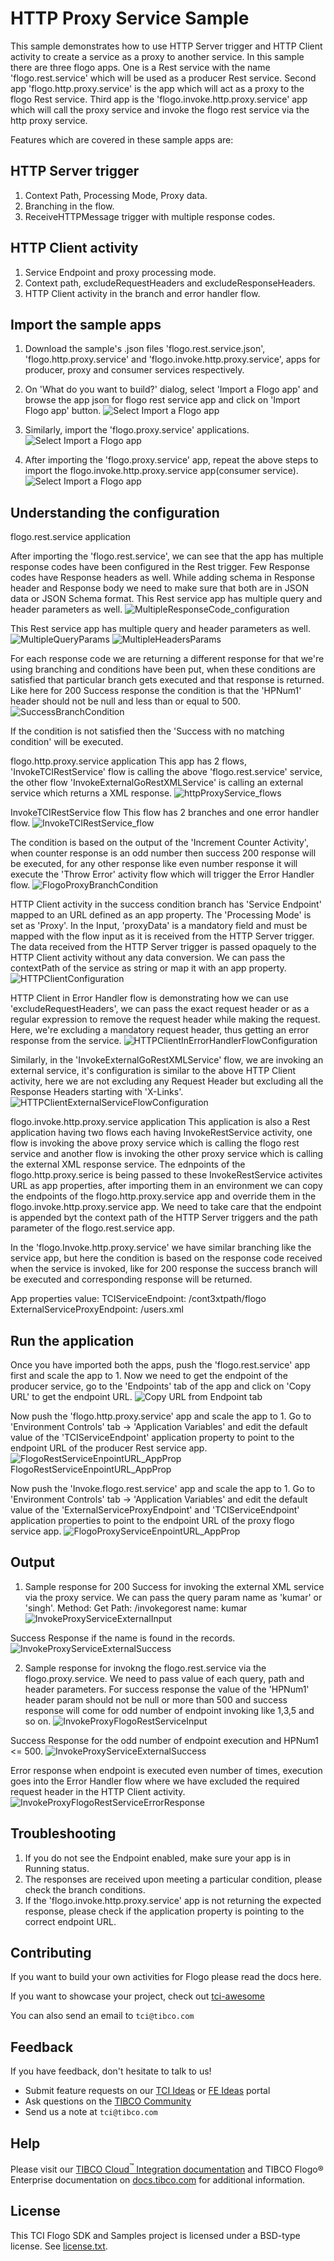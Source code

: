 # HTTP Proxy Service Sample


This sample demonstrates how to use HTTP Server trigger and HTTP Client activity to create a service as a proxy to another service. In this sample there are three flogo apps. One is a Rest service with the name 'flogo.rest.service' which will be used as a producer Rest service. Second app 'flogo.http.proxy.service' is the app which will act as a proxy to the flogo Rest service. Third app is the 'flogo.invoke.http.proxy.service' app which will call the proxy service and invoke the flogo rest service via the http proxy service.

Features which are covered in these sample apps are:
## HTTP Server trigger
1. Context Path, Processing Mode, Proxy data.
2. Branching in the flow.
3. ReceiveHTTPMessage trigger with multiple response codes.

## HTTP Client activity
1. Service Endpoint and proxy processing mode.
2. Context path, excludeRequestHeaders and excludeResponseHeaders.
3. HTTP Client activity in the branch and error handler flow. 

## Import the sample apps
 
1. Download the sample's .json files 'flogo.rest.service.json', 'flogo.http.proxy.service' and 'flogo.invoke.http.proxy.service', apps for producer, proxy and consumer services respectively.

2. On 'What do you want to build?' dialog, select 'Import a Flogo app' and browse the app json for flogo rest service app and click on 'Import Flogo app' button.
![Select Import a Flogo app](./import-screenshots/flogo.rest.service.png)

3. Similarly, import the 'flogo.proxy.service' applications. 
![Select Import a Flogo app](./import-screenshots/flogo.http.proxy.service.png)

4. After importing the 'flogo.proxy.service' app, repeat the above steps to import the flogo.invoke.http.proxy.service app(consumer service).
![Select Import a Flogo app](./import-screenshots/flogo.invoke.http.proxy.service.png)

## Understanding the configuration
flogo.rest.service application

After importing the 'flogo.rest.service', we can see that the app has multiple response codes have been configured in the Rest trigger. Few Response codes have Response headers as well. While adding schema in Response header and Response body we need to make sure that both are in JSON data or JSON Schema format. This Rest service app has multiple query and header parameters as well.
![MultipleResponseCode_configuration](./import-screenshots/MultipleResponseCode.png)

This Rest service app has multiple query and header parameters as well.
![MultipleQueryParams](./import-screenshots/QueryParameters.png)
![MultipleHeadersParams](./import-screenshots/HeadersParametersAndAppSchema.png)

For each response code we are returning a different response for that we're using branching and conditions have been put, when these conditions are satisfied that particular branch gets executed and that response is returned. Like here for 200 Success response the condition is that the 'HPNum1' header should not be null and less than or equal to 500.
![SuccessBranchCondition](./import-screenshots/SuccessBranchCondition.png)

If the condition is not satisfied then the 'Success with no matching condition' will be executed.

flogo.http.proxy.service application
This app has 2 flows, 'InvokeTCIRestService' flow is calling the above 'flogo.rest.service' service, the other flow 'InvokeExternalGoRestXMLService' is calling an external service which returns a XML 
response.
![httpProxyService_flows](./import-screenshots/flogo.http.proxy.service_flows.png)

InvokeTCIRestService flow
This flow has 2 branches and one error handler flow. 
![InvokeTCIRestService_flow](./import-screenshots/InvokeTCIRestService_flow.png)

The condition is based on the output of the 'Increment Counter Activity', when counter response is an odd number then success 200 response will be executed, for any other response like even number response it will execute the 'Throw Error' activity flow which will trigger the Error Handler flow.
![FlogoProxyBranchCondition](./import-screenshots/FlogoProxyBranchCondition.png)

HTTP Client activity in the success condition branch has 'Service Endpoint' mapped to an URL defined as an app property. The 'Processing Mode' is set as 'Proxy'. In the Input, 'proxyData' is a mandatory field and must be mapped with the flow input as it is received from the HTTP Server trigger. The data received from the HTTP Server trigger is passed opaquely to the HTTP Client activity without any data conversion. We can pass the contextPath of the service as string or map it with an app property.
![HTTPClientConfiguration](./import-screenshots/HTTPClientConfiguration.png)

HTTP Client in Error Handler flow is demonstrating how we can use 'excludeRequestHeaders', we can pass the exact request header or as a regular expression to remove the request header while making the request. Here, we're excluding a mandatory request header, thus getting an error response from the service. 
![HTTPClientInErrorHandlerFlowConfiguration](./import-screenshots/HTTPClientInErrorHandlerFlowConfiguration.png)

Similarly, in the 'InvokeExternalGoRestXMLService' flow, we are invoking an external service, it's configuration is similar to the above HTTP Client activity, here we are not excluding any Request Header but excluding all the Response Headers starting with 'X-Links'.
![HTTPClientExternalServiceFlowConfiguration](./import-screenshots/HTTPClientExternalServiceFlowConfiguration.png)


flogo.invoke.http.proxy.service application
This application is also a Rest application having two flows each having InvokeRestService activity, one flow is invoking the above proxy service which is calling the flogo rest service and another flow is invoking the other proxy service which is calling the external XML response service. The ednpoints of the flogo.http.proxy.serice is being passed to these InvokeRestService activites URL as app properties, after importing them in an environment we can copy the endpoints of the flogo.http.proxy.service app and override them in the flogo.invoke.http.proxy.service app. We need to take care that the endpoint is appended byt the context path of the HTTP Server triggers and the path parameter of the flogo.rest.service app.

In the 'flogo.Invoke.http.proxy.service' we have similar branching like the service app, but here the condition is based on the response code received when the service is invoked, like for 200 response the success branch will be executed and corresponding response will be returned.

App properties value:
TCIServiceEndpoint: <proxy service TCI endpoint>/cont3xtpath/flogo
ExternalServiceProxyEndpoint: <proxy service External endpoint>/users.xml	


## Run the application

Once you have imported both the apps, push the 'flogo.rest.service' app first and scale the app to 1. Now we need to get the endpoint of the producer service, go to the 'Endpoints' tab of the app and click on 'Copy URL' to get the endpoint URL.
![Copy URL from Endpoint tab](./import-screenshots/copyURL.png)

Now push the 'flogo.http.proxy.service' app and scale the app to 1. Go to 'Environment Controls' tab -> 'Application Variables' and edit the default value of the 'TCIServiceEndpoint' application property to point to the endpoint URL of the producer Rest service app.
![FlogoRestServiceEnpointURL_AppProp](./import-screenshots/FlogoRestServiceEnpointURL_AppProp.png)
FlogoRestServiceEnpointURL_AppProp

Now push the 'Invoke.flogo.rest.service' app and scale the app to 1. Go to 'Environment Controls' tab -> 'Application Variables' and edit the default value of the 'ExternalServiceProxyEndpoint' and 'TCIServiceEndpoint' application properties to point to the endpoint URL of the proxy flogo service app.
![FlogoProxyServiceEnpointURL_AppProp](./import-screenshots/FlogoProxyServiceEnpointURL_AppProp.png)


## Output

1. Sample response for 200 Success for invoking the external XML service via the proxy service. We can pass the query param name as 'kumar' or 'singh'.
Method: Get
Path: /invokegorest
name: kumar
![InvokeProxyServiceExternalInput](./import-screenshots/InvokeProxyServiceExternalInput.png)

Success Response if the name is found in the records.
![InvokeProxyServiceExternalSuccess](./import-screenshots/InvokeProxyServiceExternalSuccess.png)

2. Sample response for invokng the flogo.rest.service via the flogo.proxy.service. We need to pass value of each query, path and header parameters. For success response the value of the 'HPNum1' header param should not be null or more than 500 and success response will come for odd number of endpoint invoking like 1,3,5 and so on.
![InvokeProxyFlogoRestServiceInput](./import-screenshots/InvokeProxyFlogoRestServiceInput.png)

Success Response for the odd number of endpoint execution and HPNum1 <= 500.
![InvokeProxyServiceExternalSuccess](./import-screenshots/InvokeProxyServiceExternalSuccess.png)

Error response when endpoint is executed even number of times, execution goes into the Error Handler flow where we have excluded the required request header in the HTTP Client activity.
![InvokeProxyFlogoRestServiceErrorResponse](./import-screenshots/InvokeProxyFlogoRestServiceErrorResponse.png)



## Troubleshooting

1. If you do not see the Endpoint enabled, make sure your app is in Running status.
2. The responses are received upon meeting a particular condition, please check the branch conditions.
3. If the  'flogo.invoke.http.proxy.service' app is not returning the expected response, please check if the application property is pointing to the correct endpoint URL.

## Contributing

If you want to build your own activities for Flogo please read the docs here.

If you want to showcase your project, check out [tci-awesome](https://github.com/TIBCOSoftware/tci-awesome)

You can also send an email to `tci@tibco.com`

## Feedback
If you have feedback, don't hesitate to talk to us!

* Submit feature requests on our [TCI Ideas](https://ideas.tibco.com/?project=TCI) or [FE Ideas](https://ideas.tibco.com/?project=FE) portal
* Ask questions on the [TIBCO Community](https://community.tibco.com/answers/product/344006)
* Send us a note at `tci@tibco.com`

## Help

Please visit our [TIBCO Cloud<sup>&trade;</sup> Integration documentation](https://integration.cloud.tibco.com/docs/) and TIBCO Flogo® Enterprise documentation on [docs.tibco.com](https://docs.tibco.com/) for additional information.

## License
This TCI Flogo SDK and Samples project is licensed under a BSD-type license. See [license.txt](license.txt).


